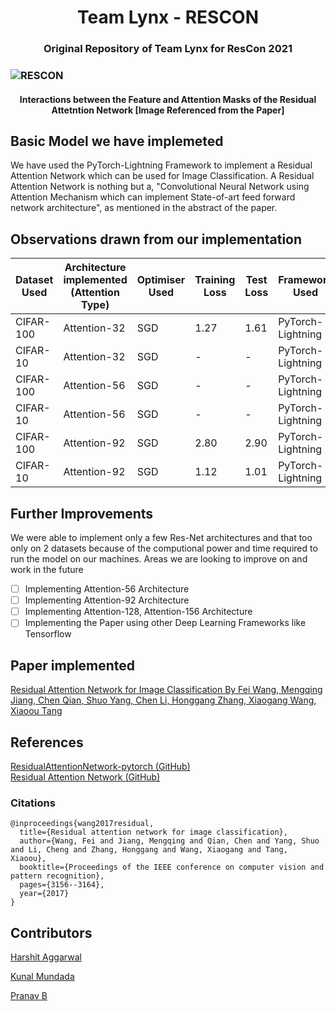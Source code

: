 <h1 align="center"> Team Lynx - RESCON </h1>
<h3 align="center"> Original Repository of Team Lynx for ResCon 2021 <h3>

![RESCON](https://user-images.githubusercontent.com/70643852/105801454-27705e80-5fbf-11eb-97c7-9cc78d4b2636.png)
<h4 align="center"> Interactions between the Feature and Attention Masks of the Residual Attetntion Network [Image Referenced from the Paper] <h4>

## Basic Model we have implemeted

We have used the PyTorch-Lightning Framework to implement a Residual Attention Network which can be used for Image Classification. A Residual Attention Network is nothing but a, "Convolutional Neural Network using Attention Mechanism which can implement State-of-art feed forward network architecture", as mentioned in the abstract of the paper.

## Observations drawn from our implementation

| Dataset Used | Architecture implemented (Attention Type) | Optimiser Used | Training Loss | Test Loss | Framework Used |
|---|---|---|---|---|---|
| CIFAR-100 | Attention-32 | SGD | 1.27 | 1.61 | PyTorch-Lightning|
| CIFAR-10 | Attention-32  | SGD | - | - | PyTorch-Lightning|
| CIFAR-100 | Attention-56 | SGD | - | - | PyTorch-Lightning|
| CIFAR-10 | Attention-56  | SGD | - | - | PyTorch-Lightning|
| CIFAR-100 | Attention-92 | SGD | 2.80 | 2.90 | PyTorch-Lightning|
| CIFAR-10 | Attention-92 | SGD | 1.12 | 1.01 | PyTorch-Lightning|

## Further Improvements
We were able to implement only a few Res-Net architectures and that too only on 2 datasets because of the computional power and time required to run the model on our machines. Areas we are looking to improve on and work in the future
- [ ] Implementing Attention-56 Architecture
- [ ] Implementing Attention-92 Architecture
- [ ] Implementing Attention-128, Attention-156 Architecture
- [ ] Implementing the Paper using other Deep Learning Frameworks like Tensorflow

## Paper implemented
[Residual Attention Network for Image Classification By Fei Wang, Mengqing Jiang, Chen Qian, Shuo Yang, Chen Li, Honggang Zhang, Xiaogang Wang, Xiaoou Tang](https://github.com/AlKun25/ResCon/blob/Pranav/%5BPaper%5D%20Residual%20Attention%20Network%20for%20Image%20Classification.pdf)

## References
[ResidualAttentionNetwork-pytorch (GitHub)](https://github.com/tengshaofeng/ResidualAttentionNetwork-pytorch)
<br/>
[Residual Attention Network (GitHub)](https://github.com/fwang91/residual-attention-network)

### Citations

    @inproceedings{wang2017residual,
      title={Residual attention network for image classification},
      author={Wang, Fei and Jiang, Mengqing and Qian, Chen and Yang, Shuo and Li, Cheng and Zhang, Honggang and Wang, Xiaogang and Tang, Xiaoou},
      booktitle={Proceedings of the IEEE conference on computer vision and pattern recognition},
      pages={3156--3164},
      year={2017}
    }

## Contributors
[Harshit Aggarwal](https://github.com/harshitaggarwal01)

[Kunal Mundada](https://github.com/AlKun25)

[Pranav B](https://github.com/Pranav1007)
